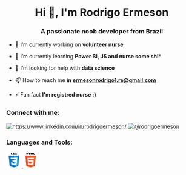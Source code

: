 <h1 align="center">Hi 👋, I'm Rodrigo Ermeson</h1>
<h3 align="center">A passionate noob developer from Brazil</h3>

- 🔭 I’m currently working on **volunteer nurse**

- 🌱 I’m currently learning **Power BI, JS and nurse some shi***

- 🤝 I’m looking for help with **data science**

- 📫 How to reach me **in ermesonrodrigo1.re@gmail.com**

- ⚡ Fun fact **I'm registred nurse :)**

<h3 align="left">Connect with me:</h3>
<p align="left">
<a href="https://linkedin.com/in/https://www.linkedin.com/in/rodrigoermeson/" target="blank"><img align="center" src="https://raw.githubusercontent.com/rahuldkjain/github-profile-readme-generator/master/src/images/icons/Social/linked-in-alt.svg" alt="https://www.linkedin.com/in/rodrigoermeson/" height="30" width="40" /></a>
<a href="https://instagram.com/@rodrigoermeson" target="blank"><img align="center" src="https://raw.githubusercontent.com/rahuldkjain/github-profile-readme-generator/master/src/images/icons/Social/instagram.svg" alt="@rodrigoermeson" height="30" width="40" /></a>
</p>

<h3 align="left">Languages and Tools:</h3>
<p align="left"> <a href="https://www.w3schools.com/css/" target="_blank" rel="noreferrer"> <img src="https://raw.githubusercontent.com/devicons/devicon/master/icons/css3/css3-original-wordmark.svg" alt="css3" width="40" height="40"/> </a> <a href="https://www.w3.org/html/" target="_blank" rel="noreferrer"> <img src="https://raw.githubusercontent.com/devicons/devicon/master/icons/html5/html5-original-wordmark.svg" alt="html5" width="40" height="40"/> </a> </p>
